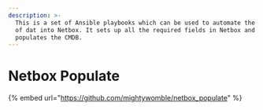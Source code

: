 ```yaml
---
description: >-
  This is a set of Ansible playbooks which can be used to automate the ingress
  of dat into Netbox. It sets up all the required fields in Netbox and then
  populates the CMDB.
---
```


# Netbox Populate

{% embed url="https://github.com/mightywomble/netbox_populate" %}
